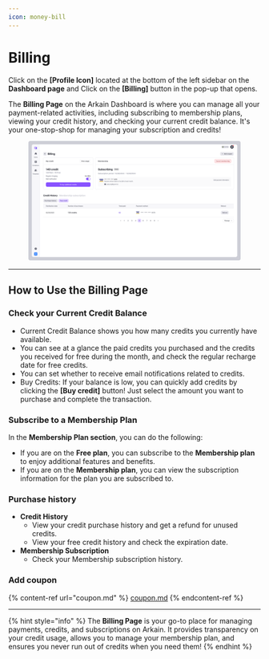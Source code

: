 ```yaml
---
icon: money-bill
---
```


# Billing

Click on the **\[Profile Icon]** located at the bottom of the left sidebar on the **Dashboard page** and Click on the **\[Billing]** button in the pop-up that opens.

The **Billing Page** on the Arkain Dashboard is where you can manage all your payment-related activities, including subscribing to membership plans, viewing your credit history, and checking your current credit balance. It's your one-stop-shop for managing your subscription and credits!&#x20;

<figure><img src="../../../.gitbook/assets/billing (1).png" alt=""><figcaption></figcaption></figure>

***

## **How to Use the Billing Page**

### **Check your Current Credit Balance**

* Current Credit Balance shows you how many credits you currently have available.&#x20;
* You can see at a glance the paid credits you purchased and the credits you received for free during the month, and check the regular recharge date for free credits.&#x20;
* You can set whether to receive email notifications related to credits.&#x20;
* Buy Credits: If your balance is low, you can quickly add credits by clicking the **\[Buy credit]** button! Just select the amount you want to purchase and complete the transaction.&#x20;

### **Subscribe to a Membership Plan**

In the **Membership Plan section**, you can do the following:

* If you are on the **Free plan**, you can subscribe to the **Membership plan** to enjoy additional features and benefits.
* If you are on the **Membership plan**, you can view the subscription information for the plan you are subscribed to.

### **Purchase history**

* **Credit History**&#x20;
  * View your credit purchase history and get a refund for unused credits.
  * View your free credit history and check the expiration date.
* **Membership Subscription**&#x20;
  * Check your Membership subscription history.

### Add coupon

{% content-ref url="coupon.md" %}
[coupon.md](coupon.md)
{% endcontent-ref %}

***

{% hint style="info" %}
The **Billing Page** is your go-to place for managing payments, credits, and subscriptions on Arkain. It provides transparency on your credit usage, allows you to manage your membership plan, and ensures you never run out of credits when you need them!
{% endhint %}
